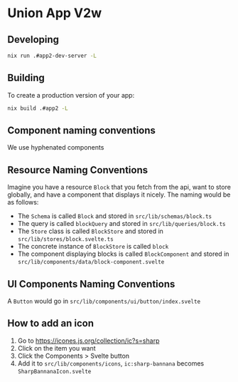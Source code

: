 # Union App V2w

## Developing

```bash
nix run .#app2-dev-server -L
```

## Building

To create a production version of your app:

```bash
nix build .#app2 -L
```

## Component naming conventions

We use hyphenated components

## Resource Naming Conventions

Imagine you have a resource `Block` that you fetch from the api, want to store globally, and have a component that displays it nicely. The naming would be as follows:

- The `Schema` is called `Block` and stored in `src/lib/schemas/block.ts`
- The query is called `blockQuery` and stored in `src/lib/queries/block.ts`
- The `Store` class is called `BlockStore` and stored in `src/lib/stores/block.svelte.ts`
- The concrete instance of `BlockStore` is called `block`
- The component displaying blocks is called `BlockComponent` and stored in `src/lib/components/data/block-component.svelte`

## UI Components Naming Conventions

A `Button` would go in `src/lib/components/ui/button/index.svelte`

## How to add an icon

1. Go to https://icones.js.org/collection/ic?s=sharp
2. Click on the item you want
3. Click the Components > Svelte button
4. Add it to `src/lib/components/icons`, `ic:sharp-bannana` becomes `SharpBannanaIcon.svelte`
